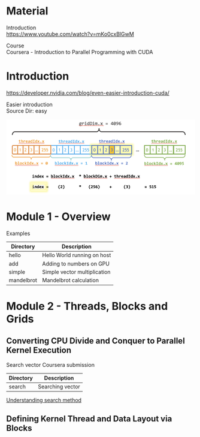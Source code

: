 # Material

Introduction  
https://www.youtube.com/watch?v=mKo0cxBlGwM

Course  
Coursera - Introduction to Parallel Programming with CUDA  

# Introduction

https://developer.nvidia.com/blog/even-easier-introduction-cuda/  

Easier introduction  
Source Dir: easy 

![Blocks](images/blocks.png)

# Module 1 - Overview

Examples

| Directory  | Description                  |
| ---------- | ---------------------------- |
| hello      | Hello World running on host  |
| add        | Adding to numbers on GPU     |
| simple     | Simple vector multiplication |
| mandelbrot | Mandelbrot calculation       |

# Module 2 - Threads, Blocks and Grids

## Converting CPU Divide and Conquer to Parallel Kernel Execution

Search vector 
Coursera submission

| Directory  | Description                  |
| ---------- | ---------------------------- |
| search     | Searching vector             |


[Understanding search method](./module2_search.md)

## Defining Kernel Thread and Data Layout via Blocks
